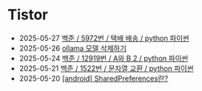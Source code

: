 # Tistor<!-- RECENT POST START -->
- 2025-05-27 [백준 / 5972번 / 택배 배송 / python 파이썬](https://seulow-down.tistory.com/370)
- 2025-05-26 [ollama 모델 삭제하기](https://seulow-down.tistory.com/369)
- 2025-05-24 [백준 / 12919번 / A와 B 2 / python 파이썬](https://seulow-down.tistory.com/368)
- 2025-05-21 [백준 / 1522번 / 문자열 교환 / python 파이썬](https://seulow-down.tistory.com/367)
- 2025-05-20 [[android] SharedPreferences란?](https://seulow-down.tistory.com/366)
<!-- RECENT POST END -->